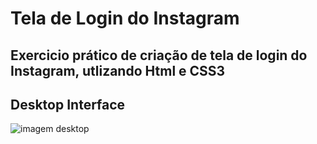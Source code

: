 # Tela de Login do Instagram 

## Exercicio prático de criação de tela de login do Instagram, utlizando Html e CSS3

## Desktop Interface

![imagem desktop](https://github.com/claudiopiresdev/insta-page/blob/master/img/Readme.md/desktop.jpg)



